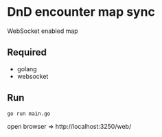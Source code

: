 # DnD encounter map sync
WebSocket enabled map

## Required
- golang
- websocket

## Run
```
go run main.go
```

open browser => http://localhost:3250/web/